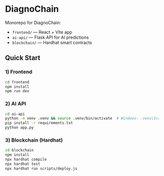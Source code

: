 # DiagnoChain

Monorepo for DiagnoChain:
- `frontend/` — React + Vite app
- `ai-api/` — Flask API for AI predictions
- `blockchain/` — Hardhat smart contracts

## Quick Start

### 1) Frontend
```bash
cd frontend
npm install
npm run dev
```

### 2) AI API
```bash
cd ai-api
python -m venv .venv && source .venv/bin/activate  # Windows: .venv\Scripts\activate
pip install -r requirements.txt
python app.py
```

### 3) Blockchain (Hardhat)
```bash
cd blockchain
npm install
npx hardhat compile
npx hardhat test
npx hardhat run scripts/deploy.js
```

